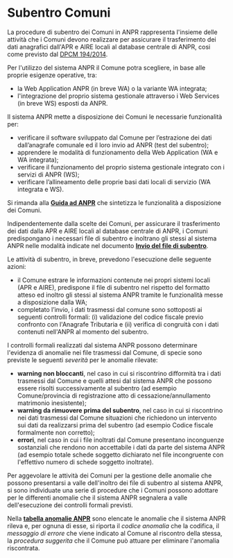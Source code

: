 # Subentro Comuni
La procedure di subentro dei Comuni in ANPR rappresenta l'insieme delle attività che i Comuni devono realizzare per assicurare il trasferimento dei dati anagrafici dall'APR e AIRE locali al database centrale di ANPR, cosi come previsto dal [DPCM 194/2014](http://www.normattiva.it/atto/caricaDettaglioAtto?atto.dataPubblicazioneGazzetta=2015-01-08&atto.codiceRedazionale=15G00002&currentPage=1).

Per l'utilizzo del sistema ANPR il Comune potra scegliere, in base alle proprie esigenze operative, tra:

- la Web Application ANPR (in breve WA) o la variante WA integrata;
- l'integrazione del proprio sistema gestionale attraverso i Web Services (in breve WS) esposti da ANPR.

Il sistema ANPR mette a disposizione dei Comuni le necessarie funzionalità per:

- verificare il software sviluppato dal Comune per l’estrazione dei dati dall’anagrafe comunale ed il loro invio ad ANPR (test del subentro);
- apprendere le modalità di funzionamento della Web Application (WA e WA integrata);
- verificare il funzionamento del proprio sistema gestionale integrato con i servizi di ANPR (WS);
- verificare l’allineamento delle proprie basi dati locali di servizio (WA integrata e WS).

Si rimanda alla [**Guida ad ANPR**](https://www.anpr.interno.it/portale/guida-anpr) che sintetizza le funzionalità a disposizione dei Comuni.

Indipendentemente dalla scelte dei Comuni, per assicurare il trasferimento dei dati dalla APR e AIRE locali al database centrale di ANPR, i Comuni predispongano i necessari file di subentro e inoltrano gli stessi al sistema ANPR nelle modalità indicate nel documento [**Invio del file di subentro**](https://www.anpr.interno.it/portale/documents/20182/23925/Invio+file+di+Subentro.pdf/e0c98d8d-363a-4ca3-adcf-3e9613632be4).

Le attività di subentro, in breve, prevedono l'esecuzione delle seguente azioni:

- il Comune estrare le informazioni contenute nei propri sistemi locali (APR e AIRE), predispone il file di subentro nel rispetto del formatto atteso ed inoltro gli stessi al sistema ANPR tramite le funzionalità messe a disposizione dalla WA;
- completato l’invio, i dati trasmessi dal comune sono sottoposti ai seguenti controlli  formali: (i) validazione del codice fiscale previo confronto con l'Anagrafe Tributaria e (ii) verifica di congruità  con  i  dati  contenuti  nell'ANPR  al momento del subentro.

I controlli formali realizzati dal sistema ANPR possono determinare l'evidenza di anomalie nei file trasmessi dal Comune, di specie sono previste le seguenti *severità* per le anomalie rilevate:

- **warning non bloccanti**, nel caso in cui si riscontrino difformità tra i dati trasmessi dal Comune e quelli attesi dal sistema ANPR che possono essere risolti successivamente al subentro (ad esempio Comune/provincia di registrazione atto di cessazione/annullamento matrimonio inesistente);
- **warning da rimuovere prima del subentro**, nel caso in cui si riscontrino nei dati trasmessi dal Comune situazioni che richiedono un intervento sui dati da realizzarsi prima del subentro (ad esempio Codice fiscale formalmente non corretto);
- **errori**, nel caso in cui i file inoltrati dal Comune presentano inconguenze sostanziali che rendono non accettabile i dati da parte del sistema ANPR (ad esempio totale schede soggetto dichiarato nel file incongruente con l'effettivo numero di schede soggetto inoltrate).

Per aggevolare le attività dei Comuni per la gestione delle anomalie che possono presentarsi a valle dell'inoltro dei file di subentro al sistema ANPR, si sono individuate una serie di procedure che i Comuni possono adottare per le differenti anomalie che il sistema ANPR segnalera a valle dell'esecuzione dei controlli formali previsti.

Nella [**tabella anomalie ANPR**](TAB01_ANOMALIE_ANPR.md) sono elencate le anomalie che il sistema ANPR rileva e, per ognuna di esse, si riporta il *codice anomalia* che la codifica, il *messaggio di errore* che viene indicato al Comune al riscontro della stessa, la *procedura suggerita* che il Comune può attuare per eliminare l'anomalia riscontrata. 
